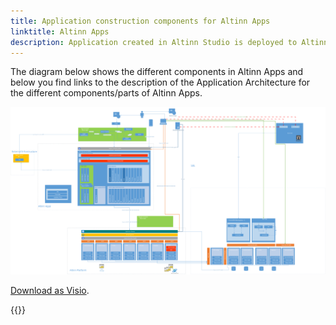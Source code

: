 ```yaml
---
title: Application construction components for Altinn Apps
linktitle: Altinn Apps
description: Application created in Altinn Studio is deployed to Altinn Apps.
---
```


The diagram below shows the different components in Altinn Apps and below you find links to the description of the Application Architecture for the different
components/parts of Altinn Apps.

!["Apps architecture diagram"](altinnapps_application_architecture.svg "Apps application architecture")

[Download as Visio](altinnapps_application_architecture.vsdx).


{{<children>}}